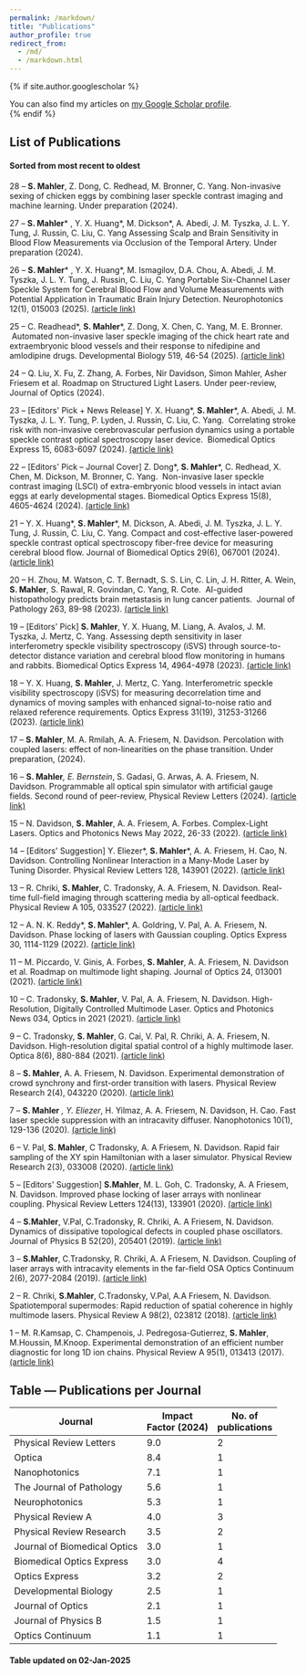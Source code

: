 ```yaml
---
permalink: /markdown/
title: "Publications"
author_profile: true
redirect_from: 
  - /md/
  - /markdown.html
---
```


{% if site.author.googlescholar %}
 <div class="wordwrap">You can also find my articles on <a href="{{site.author.googlescholar}}" target="_blank">my Google Scholar profile</a>.</div>
{% endif %}
  
## List of Publications 
#### Sorted from most recent to oldest
28 – <b>S. Mahler</b>, Z. Dong, C. Redhead, M. Bronner, C. Yang. Non-invasive sexing of chicken eggs by combining laser speckle contrast imaging and machine learning. Under preparation (2024).

27 – <b>S. Mahler</b>* , Y. X. Huang*, M. Dickson*, A. Abedi, J. M. Tyszka, J. L. Y. Tung, J. Russin, C. Liu, C. Yang Assessing Scalp and Brain Sensitivity in Blood Flow Measurements via Occlusion of the Temporal Artery. Under preparation  (2024).

26 – <b>S. Mahler</b>* , Y. X. Huang*, M. Ismagilov, D.A. Chou, A. Abedi, J. M. Tyszka, J. L. Y. Tung, J. Russin, C. Liu, C. Yang Portable Six-Channel Laser Speckle System for Cerebral Blood Flow and Volume Measurements with Potential Application in Traumatic Brain Injury Detection. Neurophotonics 12(1), 015003 (2025). <a href="https://doi.org/10.1117/1.NPh.12.1.015003" target="_blank">(article link)</a>
                            
25 – C. Readhead*, <b>S. Mahler</b>*, Z. Dong, X. Chen, C. Yang, M. E. Bronner.  Automated non-invasive laser speckle imaging of the chick heart rate and extraembryonic blood vessels and their response to nifedipine and amlodipine drugs. Developmental Biology 519, 46-54 (2025). <a href="https://doi.org/10.1016/j.ydbio.2024.12.005" target="_blank">(article link)</a>

24 – Q. Liu, X. Fu, Z. Zhang, A. Forbes, Nir Davidson, Simon Mahler, Asher Friesem et al. Roadmap on Structured Light Lasers. Under peer-review, Journal of Optics (2024).

23 – [Editors' Pick + News Release] Y. X. Huang*, <b>S. Mahler</b>*, A. Abedi, J. M. Tyszka, J. L. Y. Tung, P. Lyden, J. Russin, C. Liu, C. Yang.  Correlating stroke risk with non-invasive cerebrovascular perfusion dynamics using a portable speckle contrast optical spectroscopy laser device.  Biomedical Optics Express 15, 6083-6097 (2024). <a href="https://doi.org/10.1364/BOE.534796" target="_blank">(article link)</a>

22 – [Editors' Pick – Journal Cover] Z. Dong*, <b>S. Mahler</b>*, C. Redhead, X. Chen, M. Dickson, M. Bronner, C. Yang.  Non-invasive laser speckle contrast imaging (LSCI) of extra-embryonic blood vessels in intact avian eggs at early developmental stages. Biomedical Optics Express 15(8), 4605-4624 (2024). <a href="https://doi.org/10.1364/BOE.530366" target="_blank">(article link)</a>

21 – Y. X. Huang*, <b>S. Mahler</b>*, M. Dickson, A. Abedi, J. M. Tyszka, J. L. Y. Tung, J. Russin, C. Liu, C. Yang. Compact and cost-effective laser-powered speckle contrast optical spectroscopy fiber-free device for measuring cerebral blood flow. Journal of Biomedical Optics 29(6), 067001 (2024). <a href="https://doi.org/10.1117/1.jbo.29.6.067001" target="_blank">(article link)</a>

20 – H. Zhou, M. Watson, C. T. Bernadt, S. S. Lin, C. Lin, J. H. Ritter, A. Wein, <b>S. Mahler</b>, S. Rawal, R. Govindan, C. Yang, R. Cote.  AI-guided histopathology predicts brain metastasis in lung cancer patients.  Journal of Pathology 263, 89-98 (2023). <a href="https://doi.org/10.1002/path.6263" target="_blank">(article link)</a>

19 – [Editors' Pick] <b>S. Mahler</b>, Y. X. Huang, M. Liang, A. Avalos, J. M. Tyszka, J. Mertz, C. Yang. Assessing depth sensitivity in laser interferometry speckle visibility spectroscopy (iSVS) through source-to-detector distance variation and cerebral blood flow monitoring in humans and rabbits. Biomedical Optics Express 14, 4964-4978 (2023). <a href="https://doi.org/10.1364/BOE.498815" target="_blank">(article link)</a>

18 – Y. X. Huang, <b>S. Mahler</b>, J. Mertz, C. Yang. Interferometric speckle visibility spectroscopy (iSVS) for measuring decorrelation time and dynamics of moving samples with enhanced signal-to-noise ratio and relaxed reference requirements. Optics Express 31(19), 31253-31266 (2023). <a href="https://doi.org/10.1364/OE.499473" target="_blank">(article link)</a>

17 – <b>S. Mahler</b>, M. A. Rmilah, A. A. Friesem, N. Davidson. Percolation with coupled lasers: effect of non-linearities on the phase transition. Under preparation, (2024).

16 – <b>S. Mahler</b>*, E. Bernstein*, S. Gadasi, G. Arwas, A. A. Friesem, N. Davidson. Programmable all optical spin simulator with artificial gauge fields. Second round of peer-review, Physical Review Letters (2024). <a href="https://arxiv.org/abs/2408.13865" target="_blank">(article link)</a>

15 – N. Davidson, <b>S. Mahler</b>, A. A. Friesem, A. Forbes. Complex-Light Lasers. Optics and Photonics News May 2022, 26-33 (2022). <a href="https://doi.org/10.1364/OPN.33.5.000026" target="_blank">(article link)</a>

14 – [Editors' Suggestion] Y. Eliezer*, <b>S. Mahler</b>*, A. A. Friesem, H. Cao, N. Davidson. Controlling Nonlinear Interaction in a Many-Mode Laser by Tuning Disorder. Physical Review Letters 128, 143901 (2022). <a href="https://doi.org/10.1103/PhysRevLett.128.143901" target="_blank">(article link)</a>

13 – R. Chriki, <b>S. Mahler</b>, C. Tradonsky, A. A. Friesem, N. Davidson. Real-time full-field imaging through scattering media by all-optical feedback. Physical Review A 105, 033527 (2022). <a href="https://doi.org/10.1103/PhysRevA.105.033527" target="_blank">(article link)</a>

12 – A. N. K. Reddy*, <b>S. Mahler</b>*, A. Goldring, V. Pal, A. A. Friesem, N. Davidson. Phase locking of lasers with Gaussian coupling. Optics Express 30, 1114-1129 (2022). <a href="https://doi.org/10.1364/OE.439957" target="_blank">(article link)</a>

11 – M. Piccardo, V. Ginis, A. Forbes, <b>S. Mahler</b>, A. A. Friesem, N. Davidson et al. Roadmap on multimode light shaping. Journal of Optics 24, 013001 (2021). <a href="https://doi.org/10.1088/2040-8986/ac3a9d" target="_blank">(article link)</a>

10 – C. Tradonsky, <b>S. Mahler</b>, V. Pal, A. A. Friesem, N. Davidson. High-Resolution, Digitally Controlled Multimode Laser. Optics and Photonics News 034, Optics in 2021 (2021). <a href="https://www.optica-opn.org/home/articles/volume_32/december_2021/extras/high-resolution_digitally_controlled_multimode_las/" target="_blank">(article link)</a>

9 – C. Tradonsky, <b>S. Mahler</b>, G. Cai, V. Pal, R. Chriki, A. A. Friesem, N. Davidson. High-resolution digital spatial control of a highly multimode laser. Optica 8(6), 880-884 (2021). <a href="https://doi.org/10.1364/OPTICA.423140" target="_blank">(article link)</a>

8 – <b>S. Mahler</b>, A. A. Friesem, N. Davidson. Experimental demonstration of crowd synchrony and first-order transition with lasers. Physical Review Research 2(4), 043220 (2020). <a href="https://doi.org/10.1103/PhysRevResearch.2.043220" target="_blank">(article link)</a>

7 – <b>S. Mahler</b> *, Y. Eliezer*, H. Yilmaz, A. A. Friesem, N. Davidson, H. Cao. Fast laser speckle suppression with an intracavity diffuser. Nanophotonics 10(1), 129-136 (2020). <a href="https://doi.org/10.1515/nanoph-2020-0390" target="_blank">(article link)</a>

6 – V. Pal, <b>S. Mahler</b>, C Tradonsky, A. A Friesem, N. Davidson. Rapid fair sampling of the XY spin Hamiltonian with a laser simulator. Physical Review Research 2(3), 033008 (2020). <a href="https://doi.org/10.1103/PhysRevResearch.2.033008" target="_blank">(article link)</a>

5 – [Editors' Suggestion] <b>S.Mahler</b>, M. L. Goh, C. Tradonsky, A. A Friesem, N. Davidson. Improved phase locking of laser arrays with nonlinear coupling. Physical Review Letters 124(13), 133901 (2020).  <a href="https://doi.org/10.1103/PhysRevLett.124.133901" target="_blank">(article link)</a>

4 – <b>S.Mahler</b>, V.Pal, C.Tradonsky, R. Chriki, A. A Friesem, N. Davidson. Dynamics of dissipative topological defects in coupled phase oscillators. Journal of Physics B 52(20), 205401 (2019). <a href="https://doi.org/10.1088/1361-6455/ab3d00" target="_blank">(article link)</a>

3 – <b>S.Mahler</b>, C.Tradonsky, R. Chriki, A. A Friesem, N. Davidson. Coupling of laser arrays with intracavity elements in the far-field OSA Optics Continuum 2(6), 2077-2084 (2019).  <a href="https://doi.org/10.1364/OSAC.2.002077" target="_blank">(article link)</a>

2 – R. Chriki, <b>S.Mahler</b>, C.Tradonsky, V.Pal, A.A Friesem, N. Davidson. Spatiotemporal supermodes: Rapid reduction of spatial coherence in highly multimode lasers. Physical Review A 98(2), 023812 (2018). <a href="https://doi.org/10.1103/PhysRevA.98.023812" target="_blank">(article link)</a>

1 – M. R.Kamsap, C. Champenois, J. Pedregosa-Gutierrez, <b>S. Mahler</b>, M.Houssin, M.Knoop. Experimental demonstration of an efficient number diagnostic for long 1D ion chains. Physical Review A 95(1), 013413 (2017). <a href="https://doi.org/10.1103/PhysRevA.95.013413" target="_blank">(article link)</a>

## Table — Publications per Journal

| Journal                            | Impact <br> Factor (2024)   | No. of <br> publications|
| --------                           | ------               | --- |
| Physical Review Letters            | 9.0                  | 2   |
| Optica                             | 8.4                  | 1   |
| Nanophotonics                      | 7.1                  | 1   |
| The Journal of Pathology           | 5.6                  | 1   |
| Neurophotonics                     | 5.3                  | 1   |
| Physical Review A                  | 4.0                  | 3   |
| Physical Review Research           | 3.5                  | 2   |
| Journal of Biomedical Optics       | 3.0                  | 1   |
| Biomedical Optics Express          | 3.0                  | 4   |
| Optics Express                     | 3.2                  | 2   |
| Developmental Biology              | 2.5                  | 1   |
| Journal of Optics                  | 2.1                  | 1   |
| Journal of Physics B               | 1.5                  | 1   |
| Optics Continuum                   | 1.1                  | 1   |

#### Table updated on 02-Jan-2025





